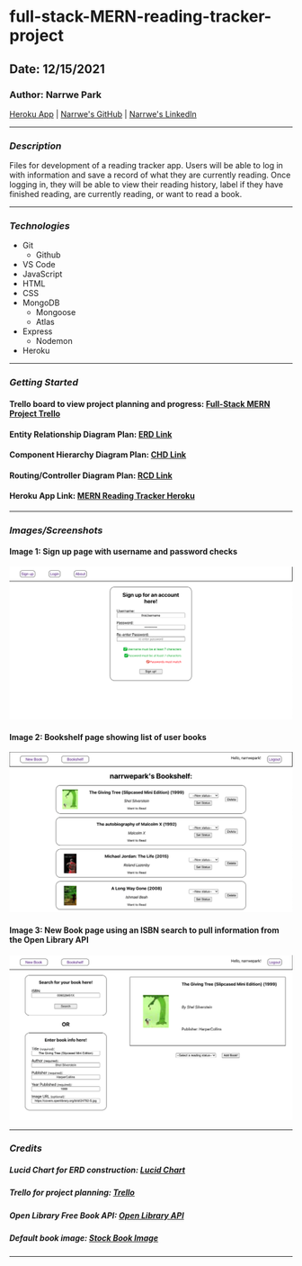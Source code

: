 # full-stack-MERN-reading-tracker-project

## Date: 12/15/2021

### Author: Narrwe Park

[Heroku App](https://mern-reading-tracker.herokuapp.com/) | [Narrwe's GitHub](https://github.com/narrwep27) | [Narrwe's LinkedIn](https://www.linkedin.com/in/narrwe-park-a29376192/)
***

### ***Description***
Files for development of a reading tracker app. Users will be able to log in with information and save a record of what they are currently reading. Once logging in, they will be able to view their reading history, label if they have finished reading, are currently reading, or want to read a book.
***

### ***Technologies***
* Git
    * Github
* VS Code
* JavaScript
* HTML
* CSS
* MongoDB
    * Mongoose
    * Atlas
* Express
    * Nodemon
* Heroku
***

### ***Getting Started***
#### Trello board to view project planning and progress: [Full-Stack MERN Project Trello](https://trello.com/b/SzRtZYVc)
#### Entity Relationship Diagram Plan: [ERD Link](https://lucid.app/lucidchart/0555d933-1093-47dc-b865-1bbb7be0917f/edit?invitationId=inv_fdb81ac5-e929-418a-be0f-c960265f800d)
#### Component Hierarchy Diagram Plan: [CHD Link](https://lucid.app/lucidchart/4858e533-4cd9-44d4-bf45-839f0b1f5aad/edit?invitationId=inv_19e0e463-4d90-4dea-84df-a1a6f5c2b82b)
#### Routing/Controller Diagram Plan: [RCD Link](https://lucid.app/lucidchart/78805492-ec70-469f-b914-b98de957700a/edit?invitationId=inv_6b1b6d22-751b-402f-adac-23ea647d1c2a)
#### Heroku App Link: [MERN Reading Tracker Heroku](https://mern-reading-tracker.herokuapp.com/)
***

### ***Images/Screenshots***
#### Image 1: Sign up page with username and password checks
![Sign up](https://raw.githubusercontent.com/narrwep27/full-stack-MERN-reading-tracker-project/main/readme-images/signup.png)
#### Image 2: Bookshelf page showing list of user books
![Bookshelf](https://github.com/narrwep27/full-stack-MERN-reading-tracker-project/blob/main/readme-images/bookshelf.png?raw=true)
#### Image 3: New Book page using an ISBN search to pull information from the Open Library API
![New Book](https://github.com/narrwep27/full-stack-MERN-reading-tracker-project/blob/main/readme-images/addbook.png?raw=true)
***

### ***Credits***
##### Lucid Chart for ERD construction: [Lucid Chart](https://lucid.app/documents#/dashboard)
##### Trello for project planning: [Trello](https://trello.com/)
##### Open Library Free Book API: [Open Library API](https://openlibrary.org/developers/api)
##### Default book image: [Stock Book Image](https://www.istockphoto.com/vector/book-blank-red-cover-gm164474860-19838551)
***